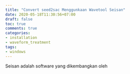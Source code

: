 ```yaml
---
title: "Convert seed2sac Menggunkaan Wavetool Seisan"
date: 2020-05-18T11:30:56+07:00
draft: false
toc: true
comments: true
categories:
- installation
- waveform_treatment
tags:
- windows
---
```

Seisan adalah software yang dikembangkan oleh 
